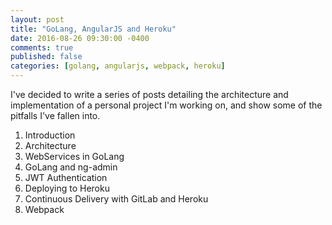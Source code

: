 ```yaml
---
layout: post
title: "GoLang, AngularJS and Heroku"
date: 2016-08-26 09:30:00 -0400
comments: true
published: false
categories: [golang, angularjs, webpack, heroku]
---
```


I've decided to write a series of posts detailing the architecture and implementation
of a personal project I'm working on, and show some of the pitfalls I've fallen into.

1. Introduction
2. Architecture
3. WebServices in GoLang
4. GoLang and ng-admin
5. JWT Authentication
6. Deploying to Heroku
7. Continuous Delivery with GitLab and Heroku
6. Webpack
